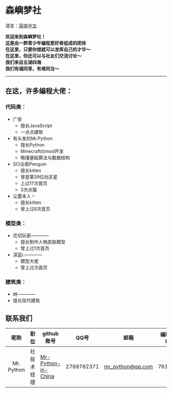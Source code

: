 # 森嶼梦社
语言：[简体中文](https://github.com/Senyudream-Team/.github/blob/main/README.md)  

**欢迎来到森嶼梦社！**  
**这是由一群青少年编程爱好者组成的团体**  
**在这里，只要你想就可以发挥自己的才华～**  
**在这里，你还可以与社友们交流讨论～**  
**我们来自五湖四海**  
**我们有福同享，有难同当～**  
***

## 在这，许多编程大佬：  

### 代码类：
- 广安
  - 擅长JavaScript
  - 一点点建筑
- 有头发的Mr.Python
  - 擅长Python
  - Minecraftのmod开发
  - 略懂基础算法与数据结构
- SCI企鹅Penguin
  - 擅长kitten
  - 曾是第39位社区星
  - 上过17次首页
  - 3次点猫
- 尘墨本人丶
  - 擅长kitten
  - 曾上过6次首页
  
### 模型类：
- 花切玩家————
  - 擅长制作人物皮肤模型
  - 曾上过1次首页
- 深蓝i.————
  - 模型大佬
  - 曾上过次首页
 
 ### 建筑类：
 - 峙————
  - 擅长现代建筑 

## 联系我们
|昵称|职位|github账号|QQ号|邮箱|编程猫ID|
|:----:|:----:|----|----|----|----|
|Mr. Python|社技术经理|[Mr-Python-in-China](https://github.com/Mr-Python-in-China)|2789762371|mr_python@qq.com|761149|
